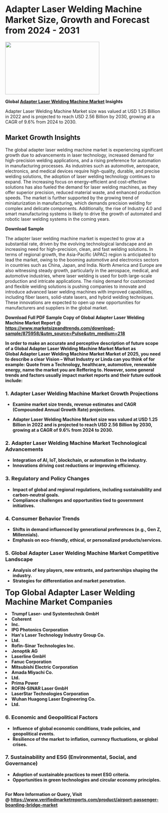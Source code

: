 <H1>Adapter Laser Welding Machine Market Size, Growth and Forecast from 2024 - 2031</H1><img class="aligncenter size-medium wp-image-584254" src="https://thirdeyenews.in/wp-content/uploads/2024/09/Global-Market-Research-300x168.jpeg" alt="" width="300" height="168" /><p><strong>Global&nbsp;<a href="https://www.marketsizeandtrends.com/download-sample/875958/&amp;utm_source=Pulse&amp;utm_medium=218">Adapter Laser Welding Machine Market</a> Insights</strong></p><p>Adapter Laser Welding Machine Market size was valued at USD 1.25 Billion in 2022 and is projected to reach USD 2.56 Billion by 2030, growing at a CAGR of 9.6% from 2024 to 2030.</p><p><h2>Market Growth Insights</h2> <p>The global adapter laser welding machine market is experiencing significant growth due to advancements in laser technology, increased demand for high-precision welding applications, and a rising preference for automation in manufacturing processes. As industries such as automotive, aerospace, electronics, and medical devices require high-quality, durable, and precise welding solutions, the adoption of laser welding technology continues to expand. The increasing focus on energy-efficient and cost-effective solutions has also fueled the demand for laser welding machines, as they offer superior precision, reduced material waste, and enhanced production speeds. The market is further supported by the growing trend of miniaturization in manufacturing, which demands precision welding for complex and delicate components. Additionally, the rise of Industry 4.0 and smart manufacturing systems is likely to drive the growth of automated and robotic laser welding systems in the coming years.</p> <p><strong>Download Sample</strong></p> <p>The adapter laser welding machine market is expected to grow at a substantial rate, driven by the evolving technological landscape and an increasing need for high-precision, clean, and fast welding solutions. In terms of regional growth, the Asia-Pacific (APAC) region is anticipated to lead the market, owing to the booming automotive and electronics sectors in countries such as China, Japan, and India. North America and Europe are also witnessing steady growth, particularly in the aerospace, medical, and automotive industries, where laser welding is used for both large-scale production and intricate applications. The rising demand for customized and flexible welding solutions is pushing companies to innovate and introduce advanced laser welding machines with improved capabilities, including fiber lasers, solid-state lasers, and hybrid welding techniques. These innovations are expected to open up new opportunities for manufacturers and suppliers in the global market.</p> <p><strong></p><p><span class=""><strong>Download Full PDF Sample Copy of Global Adapter Laser Welding Machine Market Report</strong> @ <a href="https://www.marketsizeandtrends.com/download-sample/875958/&amp;utm_source=Pulse&amp;utm_medium=218" target="_blank">https://www.marketsizeandtrends.com/download-sample/875958/&amp;utm_source=Pulse&amp;utm_medium=218</a></span></p><p>In order to make an accurate and perceptive description of future scope of a Global&nbsp;Adapter Laser Welding Machine Market Market as Global&nbsp;Adapter Laser Welding Machine Market Market of 2025, you need to describe a clear Vision &ndash; What Industry or Linda can you think of for example: Quote from a Technology, healthcare, automotive, renewable energy, name the market you are Reffering to. However, some general trends and factors usually impact market reports and their future outlook include:</p><h3>1.&nbsp;<strong>Adapter Laser Welding Machine Market Growth Projections</strong></h3><ul><li>Examine market size trends, revenue estimates and CAGR (Compounded Annual Growth Rate) projections.</li><li><p>Adapter Laser Welding Machine Market size was valued at USD 1.25 Billion in 2022 and is projected to reach USD 2.56 Billion by 2030, growing at a CAGR of 9.6% from 2024 to 2030.</p></li></ul><h3>2.&nbsp;<strong>Adapter Laser Welding Machine Market Technological Advancements</strong></h3><ul><li>Integration of AI, IoT, blockchain, or automation in the industry.</li><li>Innovations driving cost reductions or improving efficiency.</li></ul><h3>3.&nbsp;<strong>Regulatory and Policy Changes</strong></h3><ul><li>Impact of global and regional regulations, including sustainability and carbon-neutral goals.</li><li>Compliance challenges and opportunities tied to government initiatives.</li></ul><h3>4.&nbsp;<strong>Consumer Behavior Trends</strong></h3><ul><li>Shifts in demand influenced by generational preferences (e.g., Gen Z, Millennials).</li><li>Emphasis on eco-friendly, ethical, or personalized products/services.</li></ul><h3>5.&nbsp;<strong>Global Adapter Laser Welding Machine Market Competitive Landscape</strong></h3><ul><li>Analysis of key players, new entrants, and partnerships shaping the industry.</li><li>Strategies for differentiation and market penetration.</li></ul><p data-pm-slice="1 1 []"><span style="color: inherit; font-family: inherit; font-size: 25px;">Top Global Adapter Laser Welding Machine Market Companies</span></p><div class="" data-test-id=""><p><li>Trumpf Laser- und Systemtechnik GmbH</li><li> Coherent</li><li> Inc.</li><li> IPG Photonics Corporation</li><li> Han's Laser Technology Industry Group Co.</li><li> Ltd.</li><li> Rofin-Sinar Technologies Inc.</li><li> Jenoptik AG</li><li> Laserline GmbH</li><li> Fanuc Corporation</li><li> Mitsubishi Electric Corporation</li><li> Amada Miyachi Co.</li><li> Ltd.</li><li> Prima Power</li><li> ROFIN-SINAR Laser GmbH</li><li> LaserStar Technologies Corporation</li><li> Wuhan Huagong Laser Engineering Co.</li><li> Ltd.</li></p></div><h3>6.&nbsp;<strong>Economic and Geopolitical Factors</strong></h3><ul><li>Influence of global economic conditions, trade policies, and geopolitical events.</li><li>Resilience of the market to inflation, currency fluctuations, or global crises.</li></ul><h3>7.&nbsp;<strong>Sustainability and ESG (Environmental, Social, and Governance)</strong></h3><ul><li>Adoption of sustainable practices to meet ESG criteria.</li><li>Opportunities in green technologies and circular economy principles.</li></ul><h2><strong style="font-size: 14px;">For More Information or Query, Visit @&nbsp;</strong><a style="background-color: #ffffff; font-size: 14px;" href="https://www.marketsizeandtrends.com/report/adapter-laser-welding-machine-market/" target="_blank">https://www.verifiedmarketreports.com/product/airport-passenger-boarding-bridge-market</a></h2>
